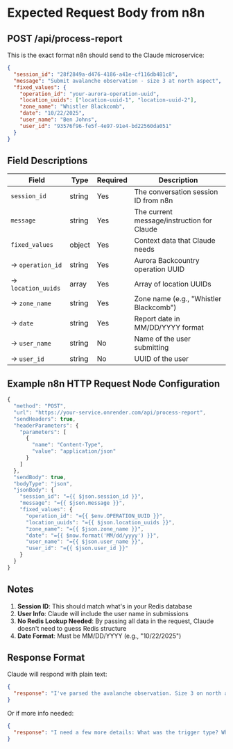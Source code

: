 # Expected Request Body from n8n

## POST /api/process-report

This is the exact format n8n should send to the Claude microservice:

```json
{
  "session_id": "28f2849a-d476-4186-a41e-cf116db481c8",
  "message": "Submit avalanche observation - size 3 at north aspect",
  "fixed_values": {
    "operation_id": "your-aurora-operation-uuid",
    "location_uuids": ["location-uuid-1", "location-uuid-2"],
    "zone_name": "Whistler Blackcomb",
    "date": "10/22/2025",
    "user_name": "Ben Johns",
    "user_id": "93576f96-fe5f-4e97-91e4-bd22560da051"
  }
}
```

## Field Descriptions

| Field | Type | Required | Description |
|-------|------|----------|-------------|
| `session_id` | string | Yes | The conversation session ID from n8n |
| `message` | string | Yes | The current message/instruction for Claude |
| `fixed_values` | object | Yes | Context data that Claude needs |
| → `operation_id` | string | Yes | Aurora Backcountry operation UUID |
| → `location_uuids` | array | Yes | Array of location UUIDs |
| → `zone_name` | string | Yes | Zone name (e.g., "Whistler Blackcomb") |
| → `date` | string | Yes | Report date in MM/DD/YYYY format |
| → `user_name` | string | No | Name of the user submitting |
| → `user_id` | string | No | UUID of the user |

## Example n8n HTTP Request Node Configuration

```javascript
{
  "method": "POST",
  "url": "https://your-service.onrender.com/api/process-report",
  "sendHeaders": true,
  "headerParameters": {
    "parameters": [
      {
        "name": "Content-Type",
        "value": "application/json"
      }
    ]
  },
  "sendBody": true,
  "bodyType": "json",
  "jsonBody": {
    "session_id": "={{ $json.session_id }}",
    "message": "={{ $json.message }}",
    "fixed_values": {
      "operation_id": "={{ $env.OPERATION_UUID }}",
      "location_uuids": "={{ $json.location_uuids }}",
      "zone_name": "={{ $json.zone_name }}",
      "date": "={{ $now.format('MM/dd/yyyy') }}",
      "user_name": "={{ $json.user_name }}",
      "user_id": "={{ $json.user_id }}"
    }
  }
}
```

## Notes

1. **Session ID**: This should match what's in your Redis database
2. **User Info**: Claude will include the user name in submissions
3. **No Redis Lookup Needed**: By passing all data in the request, Claude doesn't need to guess Redis structure
4. **Date Format**: Must be MM/DD/YYYY (e.g., "10/22/2025")

## Response Format

Claude will respond with plain text:
```json
{
  "response": "I've parsed the avalanche observation. Size 3 on north aspect. Ready to submit to InfoEx."
}
```

Or if more info needed:
```json
{
  "response": "I need a few more details: What was the trigger type? What elevation?"
}
```

